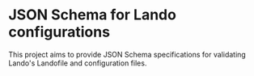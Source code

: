# JSON Schema for Lando configurations

This project aims to provide JSON Schema specifications for validating Lando's
Landofile and configuration files.


